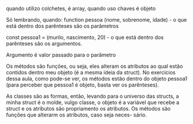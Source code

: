 quando utilizo colchetes, é array, quando uso chaves é objeto

Só lembrando, quando:
function pessoa (nome, sobrenome, idade) - o que está dentro dos parênteses são os parâmetros

const pessoa1 = (murilo, nascimento, 20) - o que está dentro dos parênteses são os argumentos. 

Argumento é valor passado para o parâmetro


Os métodos são funções, ou seja, eles alteram os atributos ao qual estão contidos dentro meu objeto (é a mesma ideia da struct).
No exercícios dessa aula, como pode-se ver, os métodos estão dentro do objeto pessoa1 (para perceber que pessoa1 é objeto, basta
ver os parênteses). 

As classes são as formas, então, levando para o universo das structs, a minha struct é o molde, vulgo classe, o objeto é a variável
que recebe a struct e os atributos são propriamento os atributos. Os métodos são funções que alterarm os atributos, caso seja neces-
sário. 




